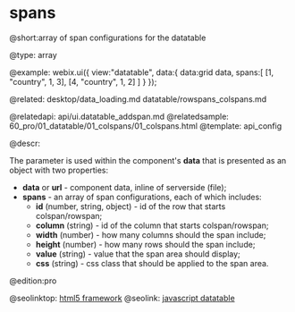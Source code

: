 spans
=============


@short:array of span configurations for the datatable
	
@type: array
	
@example:
webix.ui({
	view:"datatable", 
	data:{
       data:grid data,
       spans:[
       		[1, "country", 1, 3],
       		[4, "country", 1, 2]
       ]
	}
});    

@related:
	desktop/data_loading.md
	datatable/rowspans_colspans.md

@relatedapi:
	api/ui.datatable_addspan.md
@relatedsample:
	60_pro/01_datatable/01_colspans/01_colspans.html
@template:	api_config

@descr:

The parameter is used within the component's **data** that is presented as an object with two properties: 

- **data** or **url** - component data, inline of serverside (file);
- **spans** - an array of span configurations, each of which includes:
	- **id** (number, string, object) - id of the row that starts colspan/rowspan;
	- **column** (string) - id of the column that starts colspan/rowspan;
	- **width** (number) - how many columns should the span include; 
	- **height** (number) - how many rows should the span include;
	- **value** (string) - value that the span area should display;
	- **css** (string) - css class that should be applied to the span area.
    
@edition:pro    




@seolinktop: [html5 framework](https://webix.com)
@seolink: [javascript datatable](https://webix.com/widget/datatable/)
